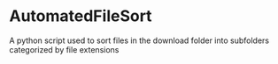 # AutomatedFileSort
A python script used to sort files in the download folder into subfolders categorized by file extensions
